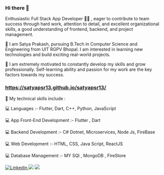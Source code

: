 
### Hi there 👋

<!--
**satyapsr13/satyapsr13** is a ✨ _special_ ✨ repository because its `README.md` (this file) appears on your GitHub profile.

Here are some ideas to get you started:

- 🔭 I’m currently working on ...
- 🌱 I’m currently learning ...
- 👯 I’m looking to collaborate on ...
- 🤔 I’m looking for help with ...
- 💬 Ask me about ...
- 📫 How to reach me: ...
- 😄 Pronouns: ...
- ⚡ Fun fact: ...
-->

Enthusiastic Full Stack App Developer 👨‍💻 , eager to contribute to team success through hard work, attention to detail, and excellent organizational skills, a good understanding of frontend, backend, and project management.

🧑 I am Satya Prakash, pursuing B.Tech in Computer Science and Engineering from UIT RGPV Bhopal. I am interested in learning new technologies and build exciting real-world projects.

📌 I am extremely motivated to constantly develop my skills and grow professionally. Self-learning ability and passion for my work are the key factors towards my success.

### https://satyapsr13.github.io/satyapsr13/

📌 My technical skills include :

💻 Languages :- Flutter, Dart, C++, Python, JavaScript

💻 App Front-End Development :- Flutter , Dart

💻 Backend Development :- C# Dotnet, Microservices, Node Js, FireBase

💻 Web Development :- HTML, CSS, Java Script, ReactJS

💻 Database Management :- MY SQl , MongoDB , FireStore

<!--
<a href="https://www.youtube.com/channel/UCu3RVedqyL5o776xyQlbyAw">
  <img
    alt="Youtube"
    src="https://img.shields.io/badge/youtube-FF0000?logo=youtube&logoColor=white&style=for-the-badge"
  />
</a>
<a href="https://twitter.com/alekswritescode">
  <img
    alt="Twitter"
    src="https://img.shields.io/badge/Twitter-1DA1F2?logo=twitter&logoColor=white&style=for-the-badge"
  />
</a>
<a href="https://www.instagram.com/aleks.popovic/">
  <img
    alt="Instagram"
    src="https://img.shields.io/badge/Instagram-E4405F?logo=instagram&logoColor=white&style=for-the-badge"
  />
</a> -->
<a href="https://www.linkedin.com/in/satyapsr13/">
  <img
    alt="Linkedin"
    src="https://img.shields.io/badge/linkedin-0077B5?logo=linkedin&logoColor=white&style=for-the-badge"
  />
</a>
<!-- <a href="https://www.leeccode.com/in/satyapsr13/">
  <img
    alt="Leetcode"
    src="https://theindianwire.com/wp-content/uploads/2018/06/LeetCode-logo.png"
       width:50px
       height:50px
  /> -->
</a>
<img
  src="https://github-readme-stats.vercel.app/api/top-langs/?username=satyapsr13"
/>
<!-- <img
  src="https://github-readme-stats.vercel.app/api/wakatime?username=satyapsr13"
/>
 -->
 <img
  src="https://github-readme-stats.vercel.app/api?username=satyapsr13&count_private=true&title_color=FD9047&icon_color=FD9047&text_color=0C2933&custom_title=Satya-Prakash's+GitHub+Stats&show_icons=true"
/>
